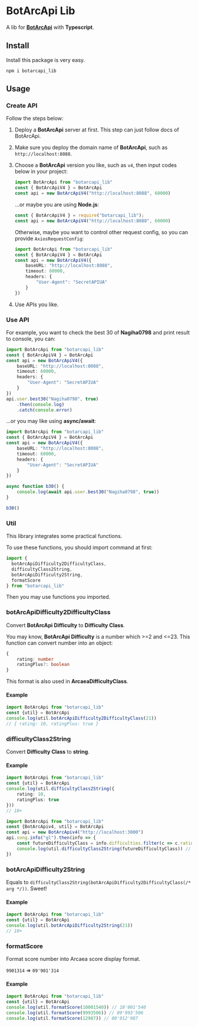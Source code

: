 # BotArcApi Lib

A lib for **[BotArcApi](https://github.com/TheSnowfield/BotArcAPI)** with **Typescript**.

## Install

Install this package is very easy.
```
npm i botarcapi_lib
```

## Usage

### Create API

Follow the steps below:

1. Deploy a **BotArcApi** server at first.
   This step can just follow docs of BotArcApi.

2. Make sure you deploy the domain name of **BotArcApi**, such as `http://localhost:8088`.

3. Choose a **BotArcApi** version you like, such as `v4`, then input codes below in your project:
   ```typescript
   import BotArcApi from "botarcapi_lib"
   const { BotArcApiV4 } = BotArcApi
   const api = new BotArcApiV4("http://localhost:8088", 60000)
   ```
   
   ...or maybe you are using **Node.js**:
   
   ```javascript
   const { BotArcApiV4 } = require("botarcapi_lib");
   const api = new BotArcApiV4("http://localhost:8088", 60000)
   ```
   
   Otherwise, maybe you want to control other request config, so you can provide `AxiosRequestConfig`:

   ```typescript
   import BotArcApi from "botarcapi_lib"
   const { BotArcApiV4 } = BotArcApi
   const api = new BotArcApiV4({
       baseURL: "http://localhost:8088",
       timeout: 60000,
       headers: {
           "User-Agent": "SecretAPIUA"
       }
   })
   ```

4. Use APIs you like.

### Use API

For example, you want to check the best 30 of **Nagiha0798** and print result to console, you can:

```typescript
import BotArcApi from "botarcapi_lib"
const { BotArcApiV4 } = BotArcApi
const api = new BotArcApiV4({
    baseURL: "http://localhost:8088",
    timeout: 60000,
    headers: {
        "User-Agent": "SecretAPIUA"
    }
})
api.user.best30("Nagiha0798", true)
    .then(console.log)
    .catch(console.error)
```

...or you may like using **async/await**:

```typescript
import BotArcApi from "botarcapi_lib"
const { BotArcApiV4 } = BotArcApi
const api = new BotArcApiV4({
    baseURL: "http://localhost:8088",
    timeout: 60000,
    headers: {
        "User-Agent": "SecretAPIUA"
    }
})

async function b30() {
    console.log(await api.user.best30("Nagiha0798", true))
}

b30()
```

### Util

This library integrates some practical functions.

To use these functions, you should import command at first:

```typescript
import {
  botArcApiDifficulty2DifficultyClass,
  difficultyClass2String,
  botArcApiDifficulty2String,
  formatScore
} from "botarcapi_lib"
```

Then you may use functions you imported.

### botArcApiDifficulty2DifficultyClass

Convert **BotArcApi Difficulty** to **Difficulty Class**.

You may know, **BotArcApi Difficulty** is a number which >=2 and <=23. This function can convert number into an object:

```typescript
{
    rating: number
    ratingPlus?: boolean
}
```

This format is also used in **ArcaeaDifficultyClass**.

#### Example

```typescript
import BotArcApi from "botarcapi_lib"
const {util} = BotArcApi
console.log(util.botArcApiDifficulty2DifficultyClass(21))
// { rating: 10, ratingPlus: true }
```

### difficultyClass2String

Convert **Difficulty Class** to **string**.

#### Example

```typescript
import BotArcApi from "botarcapi_lib"
const {util} = BotArcApi
console.log(util.difficultyClass2String({
    rating: 10,
    ratingPlus: true
}))
// 10+
```

```typescript
import BotArcApi from "botarcapi_lib"
const {BotArcApiv4, util} = BotArcApi
const api = new BotArcApiv4("http://localhost:3000")
api.song.info("gl").then(info => {
    const futureDifficultyClass = info.difficulties.filter(c => c.ratingClass === 2)[0]
    console.log(util.difficultyClass2String(futureDifficultyClass)) // 11
})
```

### botArcApiDifficulty2String

Equals to `difficultyClass2String(botArcApiDifficulty2DifficultyClass(/* arg */))`. Sweet!

#### Example

```typescript
import BotArcApi from "botarcapi_lib"
const {util} = BotArcApi
console.log(util.botArcApiDifficulty2String(21))
// 10+
```

### formatScore

Format score number into Arcaea score display format.

`9901314` => `09'901'314`

#### Example

```typescript
import BotArcApi from "botarcapi_lib"
const {util} = BotArcApi
console.log(util.formatScore(10001540)) // 10'001'540
console.log(util.formatScore(9993506)) // 09'993'506
console.log(util.formatScore(12987)) // 00'012'987
```

